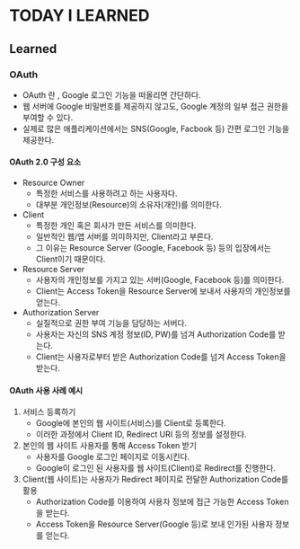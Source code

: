 # TODAY I LEARNED

## Learned

### OAuth

- OAuth 란 , Google 로그인 기능을 떠올리면 간단하다.
- 웹 서버에 Google 비밀번호를 제공하지 않고도, Google 계정의 일부 접근 권한을 부여할 수 있다.
- 실제로 많은 애플리케이션에서는 SNS(Google, Facbook 등) 간편 로그인 기능을 제공한다.

#### OAuth 2.0 구성 요소

- Resource Owner
	- 특정한 서비스를 사용하려고 하는 사용자다.
	- 대부분 개인정보(Resource)의 소유자(개인)를 의미한다.
- Client
	- 특정한 개인 혹은 회사가 만든 서비스를 의미한다.
	- 일반적인 웹/앱 서버를 의미하지만, Client라고 부른다.
	- 그 이유는 Resource Server (Google, Facebook 등) 등의 입장에서는 Client이기 때문이다.
- Resource Server
	- 사용자의 개인정보를 가지고 있는 서버(Google, Facebook 등)를 의미한다.
	- Client는 Access Token을 Resource Server에 보내서 사용자의 개인정보를 얻는다.
- Authorization Server
	- 실질적으로 권한 부여 기능을 담당하는 서버다.
	- 사용자는 자신의 SNS 계정 정보(ID, PW)를 넘겨 Authorization Code를 받는다.
	- Client는 사용자로부터 받은 Authorization Code를 넘겨 Access Token을 받는다.

#### OAuth 사용 사례 예시

1. 서비스 등록하기
	- Google에 본인의 웹 사이트(서비스)를 Client로 등록한다.
	- 이러한 과정에서 Client ID, Redirect URI 등의 정보를 설정한다.
2. 본인의 웹 사이트 사용자를 통해 Access Token 받기
	- 사용자를 Google 로그인 페이지로 이동시킨다.
	- Google이 로그인 된 사용자를 웹 사이트(Client)로 Redirect를 진행한다.
3. Client(웹 사이트)는 사용자가 Redirect 페이지로 전달한 Authorization Code를 활용
	- Authorization Code를 이용하여 사용자 정보에 접근 가능한 Access Token을 받는다.
	- Access Token을 Resource Server(Google 등)로 보내 인가된 사용자 정보를 얻는다.

